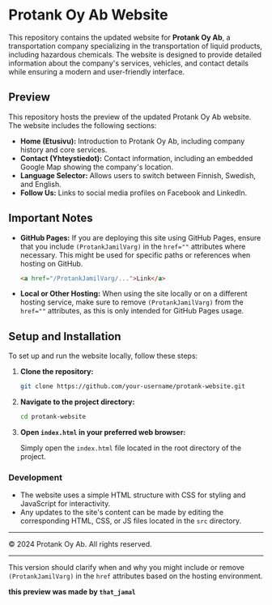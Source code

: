 ﻿
# Protank Oy Ab Website

This repository contains the updated website for **Protank Oy Ab**, a transportation company specializing in the transportation of liquid products, including hazardous chemicals. The website is designed to provide detailed information about the company's services, vehicles, and contact details while ensuring a modern and user-friendly interface.

## Preview

This repository hosts the preview of the updated Protank Oy Ab website. The website includes the following sections:

- **Home (Etusivu):** Introduction to Protank Oy Ab, including company history and core services.
- **Contact (Yhteystiedot):** Contact information, including an embedded Google Map showing the company's location.
- **Language Selector:** Allows users to switch between Finnish, Swedish, and English.
- **Follow Us:** Links to social media profiles on Facebook and LinkedIn.

## Important Notes

- **GitHub Pages:** If you are deploying this site using GitHub Pages, ensure that you include `(ProtankJamilVarg)` in the `href=""` attributes where necessary. This might be used for specific paths or references when hosting on GitHub.
  
  ```html
  <a href="/ProtankJamilVarg/...">Link</a>
  ```

- **Local or Other Hosting:** When using the site locally or on a different hosting service, make sure to remove `(ProtankJamilVarg)` from the `href=""` attributes, as this is only intended for GitHub Pages usage.

## Setup and Installation

To set up and run the website locally, follow these steps:

1. **Clone the repository:**

   ```bash
   git clone https://github.com/your-username/protank-website.git
   ```

2. **Navigate to the project directory:**

   ```bash
   cd protank-website
   ```

3. **Open `index.html` in your preferred web browser:**
   
   Simply open the `index.html` file located in the root directory of the project.

### Development

- The website uses a simple HTML structure with CSS for styling and JavaScript for interactivity.
- Any updates to the site's content can be made by editing the corresponding HTML, CSS, or JS files located in the `src` directory.

---

© 2024 Protank Oy Ab. All rights reserved.

---

This version should clarify when and why you might include or remove `(ProtankJamilVarg)` in the `href` attributes based on the hosting environment.


 **this preview was made by `that_jamal`**
